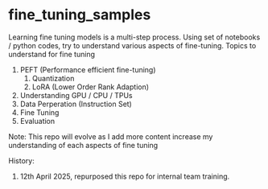 # fine_tuning_samples
Learning fine tuning models is a multi-step process. Using set of notebooks / python codes, try to understand various aspects of fine-tuning. Topics to understand for fine tuning
1. PEFT (Performance efficient fine-tuning)
    1. Quantization
    2. LoRA (Lower Order Rank Adaption)
3. Understanding GPU / CPU / TPUs
4. Data Perperation (Instruction Set)
5. Fine Tuning
6. Evaluation


Note: This repo will evolve as I add more content increase my understanding of each aspects of fine tuning

History:
1. 12th April 2025, repurposed this repo for internal team training.
